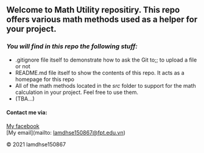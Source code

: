 ## Welcome to Math Utility repositiry. This repo offers various math methods used as a helper for your project.

### *_You will find in this repo the following stuff:_*

* .gitignore file itself to demonstrate how to ask the Git to;; to upload a file or not
* README.md file itself to show the contents of this repo. It acts as a homepage for this repo
* All of the math methods located in the *src* folder to support for the math calculation in your project. Feel free to use them.
* (TBA...)

#### Contact me via:
[My facebook](https://www.facebook.com/profile.php?id=100035076680299)  
[My email](mailto: lamdhse150867@fpt.edu.vn)

© 2021 lamdhse150867
